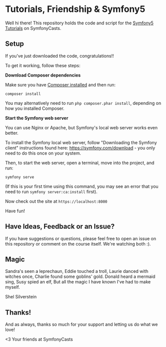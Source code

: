 # Tutorials, Friendship & Symfony5

Well hi there! This repository holds the code and script
for the [Symfony5 Tutorials](https://symfonycasts.com/tracks/symfony) on SymfonyCasts.

## Setup

If you've just downloaded the code, congratulations!!

To get it working, follow these steps:

**Download Composer dependencies**

Make sure you have [Composer installed](https://getcomposer.org/download/)
and then run:

```
composer install
```

You may alternatively need to run `php composer.phar install`, depending
on how you installed Composer.

**Start the Symfony web server**

You can use Nginx or Apache, but Symfony's local web server
works even better.

To install the Symfony local web server, follow
"Downloading the Symfony client" instructions found
here: https://symfony.com/download - you only need to do this
once on your system.

Then, to start the web server, open a terminal, move into the
project, and run:

```
symfony serve
```

(If this is your first time using this command, you may see an
error that you need to run `symfony server:ca:install` first).

Now check out the site at `https://localhost:8000`

Have fun!

## Have Ideas, Feedback or an Issue?

If you have suggestions or questions, please feel free to
open an issue on this repository or comment on the course
itself. We're watching both :).

## Magic

Sandra's seen a leprechaun,
Eddie touched a troll,
Laurie danced with witches once,
Charlie found some goblins' gold.
Donald heard a mermaid sing,
Susy spied an elf,
But all the magic I have known
I've had to make myself.

Shel Silverstein

## Thanks!

And as always, thanks so much for your support and letting
us do what we love!

<3 Your friends at SymfonyCasts
